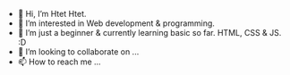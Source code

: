 - 👋 Hi, I’m Htet Htet.
- 👀 I’m interested in Web development & programming.
- 🌱 I’m just a beginner & currently learning basic so far. HTML, CSS & JS. :D
- 💞️ I’m looking to collaborate on ...
- 📫 How to reach me ...

<!---
Aura-Wind/Aura-Wind is a ✨ special ✨ repository because its `README.md` (this file) appears on your GitHub profile.
You can click the Preview link to take a look at your changes.
--->
